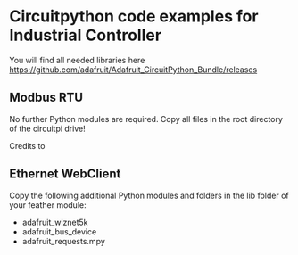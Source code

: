 # Circuitpython code examples for Industrial Controller

You will find all needed libraries here https://github.com/adafruit/Adafruit_CircuitPython_Bundle/releases


## Modbus RTU

No further Python modules are required. Copy all files in the root directory of the circuitpi drive!

Credits to 



## Ethernet WebClient 

Copy the following additional Python modules and folders in the lib folder of your feather module:

* adafruit_wiznet5k
* adafruit_bus_device
* adafruit_requests.mpy

